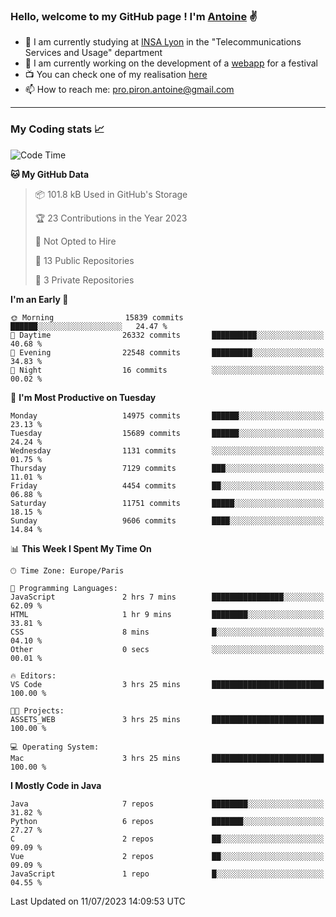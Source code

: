### Hello, welcome to my GitHub page ! I'm [Antoine](https://github.com/AntoinePiron) ✌️

- 🌱 I am currently studying at [INSA Lyon](https://www.insa-lyon.fr) in the "Telecommunications Services and Usage" department
- 🔭 I am currently working on the development of a [webapp](https://github.com/24HeuresINSA/Overbookd) for a festival
- 📺 You can check one of my realisation [here](https://astustc.fr)
- 📫 How to reach me: [pro.piron.antoine@gmail.com](mailto:pro.piron.antoine@gmail.com)

---

### My Coding stats 📈
<!--START_SECTION:waka-->
![Code Time](http://img.shields.io/badge/Code%20Time-171%20hrs%2057%20mins-blue)

**🐱 My GitHub Data** 

> 📦 101.8 kB Used in GitHub's Storage 
 > 
> 🏆 23 Contributions in the Year 2023
 > 
> 🚫 Not Opted to Hire
 > 
> 📜 13 Public Repositories 
 > 
> 🔑 3 Private Repositories 
 > 
**I'm an Early 🐤** 

```text
🌞 Morning                15839 commits       ██████░░░░░░░░░░░░░░░░░░░   24.47 % 
🌆 Daytime                26332 commits       ██████████░░░░░░░░░░░░░░░   40.68 % 
🌃 Evening                22548 commits       █████████░░░░░░░░░░░░░░░░   34.83 % 
🌙 Night                  16 commits          ░░░░░░░░░░░░░░░░░░░░░░░░░   00.02 % 
```
📅 **I'm Most Productive on Tuesday** 

```text
Monday                   14975 commits       ██████░░░░░░░░░░░░░░░░░░░   23.13 % 
Tuesday                  15689 commits       ██████░░░░░░░░░░░░░░░░░░░   24.24 % 
Wednesday                1131 commits        ░░░░░░░░░░░░░░░░░░░░░░░░░   01.75 % 
Thursday                 7129 commits        ███░░░░░░░░░░░░░░░░░░░░░░   11.01 % 
Friday                   4454 commits        ██░░░░░░░░░░░░░░░░░░░░░░░   06.88 % 
Saturday                 11751 commits       █████░░░░░░░░░░░░░░░░░░░░   18.15 % 
Sunday                   9606 commits        ████░░░░░░░░░░░░░░░░░░░░░   14.84 % 
```


📊 **This Week I Spent My Time On** 

```text
🕑︎ Time Zone: Europe/Paris

💬 Programming Languages: 
JavaScript               2 hrs 7 mins        ████████████████░░░░░░░░░   62.09 % 
HTML                     1 hr 9 mins         ████████░░░░░░░░░░░░░░░░░   33.81 % 
CSS                      8 mins              █░░░░░░░░░░░░░░░░░░░░░░░░   04.10 % 
Other                    0 secs              ░░░░░░░░░░░░░░░░░░░░░░░░░   00.01 % 

🔥 Editors: 
VS Code                  3 hrs 25 mins       █████████████████████████   100.00 % 

🐱‍💻 Projects: 
ASSETS_WEB               3 hrs 25 mins       █████████████████████████   100.00 % 

💻 Operating System: 
Mac                      3 hrs 25 mins       █████████████████████████   100.00 % 
```

**I Mostly Code in Java** 

```text
Java                     7 repos             ████████░░░░░░░░░░░░░░░░░   31.82 % 
Python                   6 repos             ███████░░░░░░░░░░░░░░░░░░   27.27 % 
C                        2 repos             ██░░░░░░░░░░░░░░░░░░░░░░░   09.09 % 
Vue                      2 repos             ██░░░░░░░░░░░░░░░░░░░░░░░   09.09 % 
JavaScript               1 repo              █░░░░░░░░░░░░░░░░░░░░░░░░   04.55 % 
```




 Last Updated on 11/07/2023 14:09:53 UTC
<!--END_SECTION:waka-->
